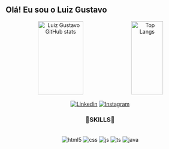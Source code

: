 ## **Olá! Eu sou o Luiz Gustavo**

<div align="center">
    <img width="49%" height="195px" alt="Luiz Gustavo GitHub stats" src="https://github-readme-stats-sigma-five.vercel.app/api?username=devgustas&show_icons=true&theme=chartreuse-dark&icon_color=61c918&bg_color=0d1117&hide_border=true">
    <img width="41%" height="195px" alt="Top Langs" src="https://github-readme-stats-sigma-five.vercel.app/api/top-langs/?username=devgustas&layout=compact&theme=chartreuse-dark&bg_color=0d1117&hide_border=true">
<div/>

[![Linkedin](https://img.shields.io/badge/LinkedIn-0077B5?style=for-the-badge&logo=linkedin&logoColor=white&target=_blank&)](https://www.linkedin.com/in/lgalmeidadev/)
[![Instagram](https://img.shields.io/badge/Instagram-E4405F?style=for-the-badge&logo=instagram&logoColor=white)](https://www.instagram.com/luizgu_n/)


### **💚SKILLS💚**

<div style="display: inline_block"><br/>
    <img align="center" alt="html5" src="https://img.shields.io/badge/HTML5-E34F26?style=for-the-badge&logo=html5&logoColor=white">
    <img align="center" alt="css" src="https://img.shields.io/badge/CSS3-1572B6?style=for-the-badge&logo=css3&logoColor=white">
    <img align="center" alt="js" src="https://img.shields.io/badge/JavaScript-323330?style=for-the-badge&logo=javascript&logoColor=F7DF1Ee">
    <img align="center" alt="ts" src="https://img.shields.io/badge/TypeScript-007ACC?style=for-the-badge&logo=typescript&logoColor=white">
    <img align="center" alt="java" src="https://img.shields.io/badge/Java-ED8B00?style=for-the-badge&logo=java&logoColor=white">
<div>

